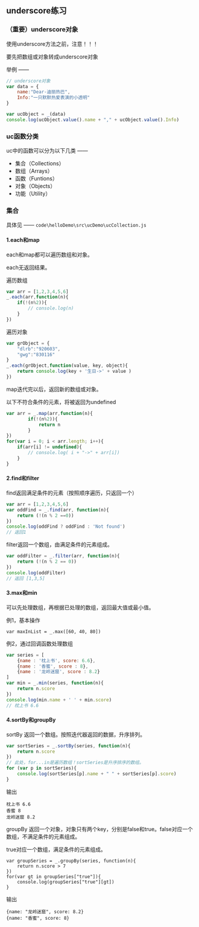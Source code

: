 ## underscore练习

### （重要）underscore对象

使用underscore方法之前，注意！！！

要先把数组或对象转成underscore对象

举例 ——

```js
// underscore对象
var data = {
    name:"Dear-迪丽热巴",
    Info:"一只默默热爱表演的小透明"
}

var ucObject = _(data)
console.log(ucObject.value().name + "," + ucObject.value().Info)
```

### uc函数分类

uc中的函数可以分为以下几类 ——

- 集合（Collections）
- 数组（Arrays）
- 函数（Funtions）
- 对象（Objects）
- 功能（Utility）

### 集合

具体见 —— `code\helloDemo\src\ucDemo\ucCollection.js`

#### 1.each和map

each和map都可以遍历数组和对象。

each无返回结果。

遍历数组

```js
var arr = [1,2,3,4,5,6]
_.each(arr,function(n){
    if(!(n%2)){
        // console.log(n)
    }
})
```

遍历对象

```js
var grObject = {
    "dlrb":"920603",
    "gwg":"830116"
}
_.each(grObject,function(value, key, object){
    return console.log(key + '生日->' + value )
})
```

map迭代完以后，返回新的数组或对象。

以下不符合条件的元素，将被返回为undefined

```js
var arr = _.map(arr,function(n){
        if(!(n%2)){
            return n
        }
})
for(var i = 0; i < arr.length; i++){
    if(arr[i] != undefined){
        // console.log( i + "->" + arr[i])
    }
}
```

#### 2.find和filter

find返回满足条件的元素（按照顺序遍历，只返回一个）

```js
var arr = [1,2,3,4,5,6]
var oddFind = _.find(arr, function(n){
    return (!(n % 2 ==0))
})
console.log(oddFind ? oddFind : 'Not found')
// 返回1
```

filter返回一个数组，由满足条件的元素组成。

```js
var oddFilter = _.filter(arr, function(n){
    return (!(n % 2 == 0))
})
console.log(oddFilter)
// 返回 [1,3,5]
```

#### 3.max和min

可以先处理数组，再根据已处理的数组，返回最大值或最小值。

例1，基本操作

```
var maxInList = _.max([60, 40, 80])
```

例2，通过回调函数处理数组

```js
var series = [
    {name : '枕上书', score: 6.6},
    {name : '香蜜', score : 8},
    {name : '龙岭迷窟', score : 8.2}
]
var min = _.min(series, function(n){
    return n.score
})
console.log(min.name + ' ' + min.score)
// 枕上书 6.6
```

#### 4.sortBy和groupBy

sortBy 返回一个数组。按照迭代器返回的数据，升序排列。

```js
var sortSeries = _.sortBy(series, function(n){
    return n.score
})
// 此处，for...in是遍历数组！sortSeries是升序排序的数组。
for (var p in sortSeries){
    console.log(sortSeries[p].name + " " + sortSeries[p].score)
}
```

输出

```
枕上书 6.6
香蜜 8
龙岭迷窟 8.2
```

groupBy 返回一个对象，对象只有两个key，分别是false和true。false对应一个数组，不满足条件的元素组成。

true对应一个数组，满足条件的元素组成。

```
var groupSeries = _.groupBy(series, function(n){
    return n.score > 7
})
for(var gt in groupSeries["true"]){
    console.log(groupSeries["true"][gt])
}
```

输出

```
{name: "龙岭迷窟", score: 8.2}
{name: "香蜜", score: 8}
```

